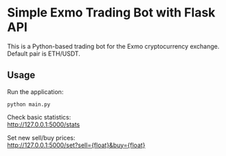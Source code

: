 # Simple Exmo Trading Bot with Flask API

This is a Python-based trading bot for the Exmo cryptocurrency exchange. Default pair is ETH/USDT.
## Usage
Run the application:
```
python main.py
```
Check basic statistics:
<br />http://127.0.0.1:5000/stats

Set new sell/buy prices:
<br />http://127.0.0.1:5000/set?sell={float}&buy={float}
